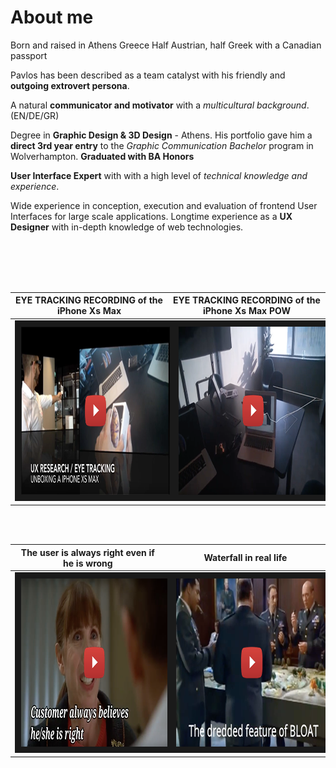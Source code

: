 # About me

Born and raised in Athens Greece 
Half Austrian, half Greek with a Canadian passport

Pavlos has been described as a team catalyst with his friendly and **outgoing extrovert persona**. 

A natural **communicator and motivator** with a *multicultural background*. (EN/DE/GR)

Degree in **Graphic Design & 3D Design** - Athens.
His portfolio gave him a **direct 3rd year entry** to the *Graphic Communication Bachelor* program in Wolverhampton. 
**Graduated with BA Honors**

**User Interface Expert** with with a high level of *technical knowledge and experience*.

Wide experience in conception, execution and evaluation of frontend User Interfaces for large scale applications.
Longtime experience as a **UX Designer** with in-depth knowledge of web technologies.


<br/><br/><br/><br/>


EYE TRACKING RECORDING of the iPhone Xs Max             |  EYE TRACKING RECORDING of the iPhone Xs Max POW
:-------------------------:|:-------------------------:
<a href="https://www.youtube.com/watch?v=erZ7W7CTIG0" target="_blank"><img src="static/youtubevideoeyetracking.png" alt="EYE TRACKING RECORDING of the iPhone Xs Max unboxing" width="500" height="269" border="10" /></a>  |  <a href="https://www.youtube.com/watch?v=pHDfpmsDk9I" target="_blank"><img src="static/youtubevideoeyetrackingpow.png" alt="EYE TRACKING RECORDING of the iPhone Xs Max unboxing POW" width="500" height="269" border="10" /></a>

<br/><br/>



The user is always right even if he is wrong             |  Waterfall in real life
:-------------------------:|:-------------------------:
<a href="https://www.youtube.com/watch?v=nZn2jKu0CR8" target="_blank"><img src="static/youtubevideousertesting.png" alt="The user is always right even if he is wrong" width="500" height="269" border="10" /></a>  |  <a href="https://www.youtube.com/watch?v=MCjPpr9aUII&t" target="_blank"><img src="static/youtubevideowaterfall.png" alt="Waterfall in real life" width="500" height="269" border="10" /></a>





